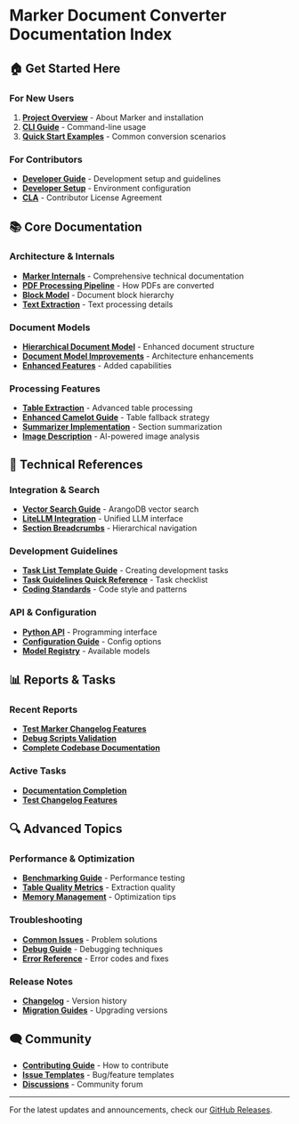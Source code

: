 # Marker Document Converter Documentation Index

## 🏠 Get Started Here

### For New Users
1. **[Project Overview](guides/PROJECT_OVERVIEW.md)** - About Marker and installation
2. **[CLI Guide](guides/CLI_GUIDE.md)** - Command-line usage
3. **[Quick Start Examples](guides/QUICK_START_EXAMPLES.md)** - Common conversion scenarios

### For Contributors
- **[Developer Guide](guides/DEVELOPER_GUIDE.md)** - Development setup and guidelines  
- **[Developer Setup](guides/DEVELOPER_SETUP.md)** - Environment configuration
- **[CLA](../CLA.md)** - Contributor License Agreement

## 📚 Core Documentation

### Architecture & Internals
- **[Marker Internals](architecture/MARKER_INTERNALS.md)** - Comprehensive technical documentation
- **[PDF Processing Pipeline](architecture/PDF_PROCESSING_PIPELINE.md)** - How PDFs are converted
- **[Block Model](architecture/BLOCK_MODEL.md)** - Document block hierarchy
- **[Text Extraction](architecture/TEXT_EXTRACTION.md)** - Text processing details

### Document Models
- **[Hierarchical Document Model](architecture/HIERARCHICAL_DOCUMENT_MODEL.md)** - Enhanced document structure
- **[Document Model Improvements](architecture/DOCUMENT_MODEL_IMPROVEMENTS.md)** - Architecture enhancements
- **[Enhanced Features](architecture/ENHANCED_FEATURES.md)** - Added capabilities

### Processing Features
- **[Table Extraction](guides/enhanced_table_extraction.md)** - Advanced table processing
- **[Enhanced Camelot Guide](guides/enhanced_camelot_guide.md)** - Table fallback strategy
- **[Summarizer Implementation](architecture/SUMMARIZER_IMPLEMENTATION.md)** - Section summarization
- **[Image Description](guides/IMAGE_DESCRIPTION.md)** - AI-powered image analysis

## 🔧 Technical References

### Integration & Search
- **[Vector Search Guide](guides/vector_search_guide.md)** - ArangoDB vector search
- **[LiteLLM Integration](architecture/LITELLM_INTEGRATION.md)** - Unified LLM interface
- **[Section Breadcrumbs](architecture/SECTION_BREADCRUMBS.md)** - Hierarchical navigation

### Development Guidelines
- **[Task List Template Guide](guides/TASK_LIST_TEMPLATE_GUIDE.md)** - Creating development tasks
- **[Task Guidelines Quick Reference](guides/TASK_GUIDELINES_QUICK_REFERENCE.md)** - Task checklist
- **[Coding Standards](CODING_STANDARDS.md)** - Code style and patterns

### API & Configuration
- **[Python API](api/PYTHON_API.md)** - Programming interface
- **[Configuration Guide](api/CONFIGURATION.md)** - Config options
- **[Model Registry](api/MODEL_REGISTRY.md)** - Available models

## 📊 Reports & Tasks

### Recent Reports
- **[Test Marker Changelog Features](reports/002_test_marker_changelog_features_report.md)**
- **[Debug Scripts Validation](tasks/001_Marker_Debug_Scripts_Validation.md)**
- **[Complete Codebase Documentation](tasks/003_Complete_Codebase_Documentation.md)**

### Active Tasks
- **[Documentation Completion](tasks/004_Documentation_Completion_Recommendations.md)**
- **[Test Changelog Features](tasks/002_test_marker_changelog_features.md)**

## 🔍 Advanced Topics

### Performance & Optimization
- **[Benchmarking Guide](guides/BENCHMARKING.md)** - Performance testing
- **[Table Quality Metrics](guides/TABLE_QUALITY_METRICS.md)** - Extraction quality
- **[Memory Management](guides/MEMORY_MANAGEMENT.md)** - Optimization tips

### Troubleshooting
- **[Common Issues](guides/TROUBLESHOOTING.md)** - Problem solutions
- **[Debug Guide](guides/DEBUG_GUIDE.md)** - Debugging techniques
- **[Error Reference](guides/ERROR_REFERENCE.md)** - Error codes and fixes

### Release Notes
- **[Changelog](../CHANGELOG.md)** - Version history
- **[Migration Guides](guides/MIGRATION_GUIDES.md)** - Upgrading versions

## 🗨️ Community

- **[Contributing Guide](../CONTRIBUTING.md)** - How to contribute
- **[Issue Templates](.github/ISSUE_TEMPLATE/)** - Bug/feature templates
- **[Discussions](https://github.com/USERNAME/marker/discussions)** - Community forum

---

For the latest updates and announcements, check our [GitHub Releases](https://github.com/USERNAME/marker/releases).